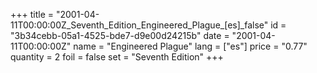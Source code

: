 +++
title = "2001-04-11T00:00:00Z_Seventh_Edition_Engineered_Plague_[es]_false"
id = "3b34cebb-05a1-4525-bde7-d9e00d24215b"
date = "2001-04-11T00:00:00Z"
name = "Engineered Plague"
lang = ["es"]
price = "0.77"
quantity = 2
foil = false
set = "Seventh Edition"
+++

